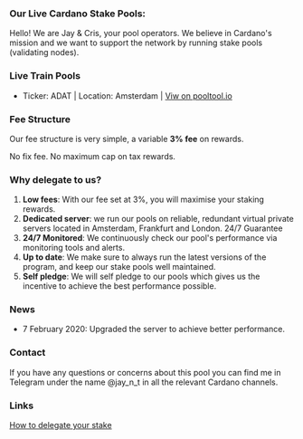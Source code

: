 ### Our Live Cardano Stake Pools:

Hello!
We are Jay & Cris, your pool operators. We believe in Cardano's mission and we want to support the network by running stake pools (validating nodes).

### Live Train Pools

 - Ticker: ADAT | Location: Amsterdam | [Viw on pooltool.io](https://pooltool.io/pool/35f2a4efb4d995ba72a493c7be6d553c555f8232ef4e9e9e19c968a9cbf2246b)

### Fee Structure
Our fee structure is very simple, a variable **3%  fee** on rewards.

No fix fee. No maximum cap on tax rewards.

### Why delegate to us?

 1. **Low fees**: With our fee set at 3%, you will maximise your staking rewards.
 2. **Dedicated server**: we run our pools on reliable, redundant virtual private servers located in Amsterdam, Frankfurt and London. 24/7 Guarantee
 3. **24/7 Monitored**: We continuously check our pool's performance via monitoring tools and alerts.
 4. **Up to date**: We make sure to always run the latest versions of the program, and keep our stake pools well maintained.
 5. **Self pledge**: We will self pledge to our pools which gives us the incentive to achieve the best performance possible.

### News

- 7 February 2020: Upgraded the server to achieve better performance.

### Contact

If you have any questions or concerns about this pool you can find me in Telegram under the name @jay_n_t in all the relevant Cardano channels.

### Links

[How to delegate your stake](https://staking.cardano.org/en/delegation/)
